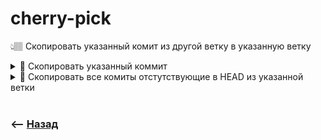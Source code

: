# cherry-pick
👆🏽 Скопировать указанный комит из другой ветку в указанную ветку  

   


<details>
<summary> 🔹 Скопировать указанный коммит</summary>

![illustration](https://raw.githubusercontent.com/webster6667/documentation/master/documentation-data/illustrations/dd-up.svg)

```shell
git cherry-pick 'commitHash'
```
👆 Добавить коммит `commitHash` над `HEAD` веткой  
  
&emsp;&emsp; 🔹 `-n` флаг     
&emsp;&emsp;&emsp;&emsp; 👆 Подтянет изменения в `workDirectory`, но без комита   
  


![illustration](https://raw.githubusercontent.com/webster6667/documentation/master/documentation-data/illustrations/dd-down.svg)

</details>


<details>
<summary> 🔹 Скопировать все комиты отстутствующие в HEAD из указанной ветки</summary>

![illustration](https://raw.githubusercontent.com/webster6667/documentation/master/documentation-data/illustrations/dd-up.svg)

```shell
git cherry-pick master..feature
```
👆 Скопировать все комиты из `feature`, которых нет в `master`  

&emsp;&emsp; 🔹 `-n` флаг     
&emsp;&emsp;&emsp;&emsp; 👆 Подтянет изменения в `workDirectory`, но без комита

![illustration](https://raw.githubusercontent.com/webster6667/documentation/master/documentation-data/illustrations/dd-down.svg)

</details>


<br>

### ⟵ **<a href="../../readme.md">Назад</a>**